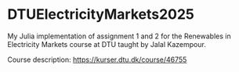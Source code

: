 # DTUElectricityMarkets2025
My Julia implementation of assignment 1 and 2 for the Renewables in Electricity Markets course at DTU taught by Jalal Kazempour.

Course description: https://kurser.dtu.dk/course/46755